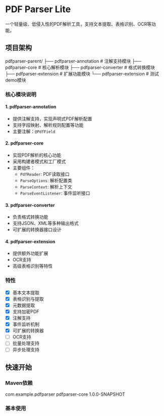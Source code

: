 # PDF Parser Lite

一个轻量级、低侵入性的PDF解析工具，支持文本提取、表格识别、OCR等功能。

## 项目架构
pdfparser-parent/
├── pdfparser-annotation # 注解支持模块
├── pdfparser-core # 核心解析模块
├── pdfparser-converter # 格式转换模块
├── pdfparser-extension # 扩展功能模块
└── pdfparser-extension # 测试demo模块


### 核心模块说明

#### 1. pdfparser-annotation
- 提供注解支持，实现声明式PDF解析配置
- 支持字段映射、解析规则配置等功能
- 主要注解：`@PdfField`

#### 2. pdfparser-core
- 实现PDF解析的核心功能
- 采用构建者模式和工厂模式
- 主要组件：
  - `PdfReader`: PDF读取接口
  - `ParseOptions`: 解析配置类
  - `ParseContext`: 解析上下文
  - `ParseEventListener`: 事件监听接口

#### 3. pdfparser-converter
- 负责格式转换功能
- 支持JSON、XML等多种输出格式
- 可扩展的转换器接口设计

#### 4. pdfparser-extension
- 提供额外功能扩展
- OCR支持
- 高级表格识别等特性

### 特性

- [x] 基本文本提取
- [x] 表格识别与提取
- [x] 元数据提取
- [x] 支持加密PDF
- [x] 注解支持
- [x] 事件监听机制
- [x] 可扩展的转换器
- [ ] OCR支持
- [ ] 批量处理支持
- [ ] 异步处理支持

## 快速开始

### Maven依赖
<dependency>
<groupId>com.example.pdfparser</groupId>
<artifactId>pdfparser-core</artifactId>
<version>1.0.0-SNAPSHOT</version>
</dependency>

### 基本使用



